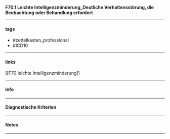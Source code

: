 __F70.1 Leichte Intelligenzminderung_Deutliche Verhaltensstörung, die Beobachtung oder Behandlung erfordert__

___________________________________________
#### tags

- #zettelkasten_professional
- #ICD10 
___________________________________________
#### links

[[F70 leichte Intelligenzminderung]]

___________________________________________
#### Info

___________________________________________
#### Diagnostische Kriterien

___________________________________________
#### Notes

___________________________________________

